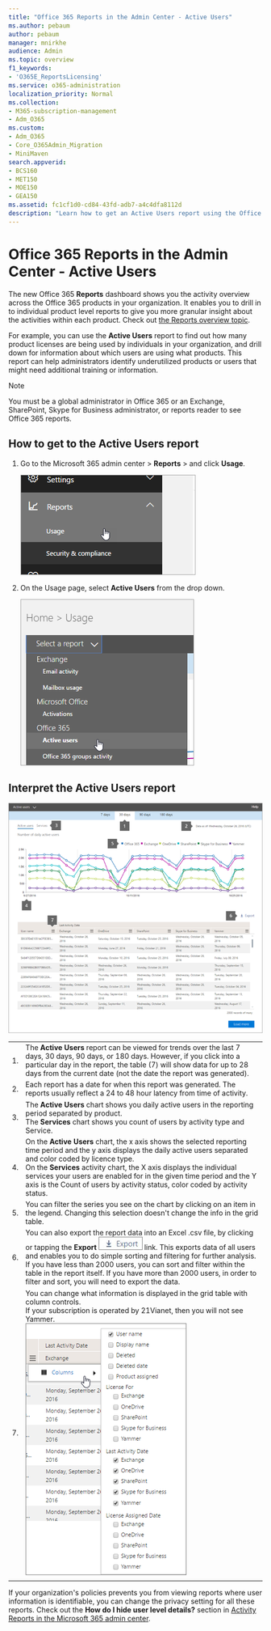 ```yaml
---
title: "Office 365 Reports in the Admin Center - Active Users"
ms.author: pebaum
author: pebaum
manager: mnirkhe
audience: Admin
ms.topic: overview
f1_keywords:
- 'O365E_ReportsLicensing'
ms.service: o365-administration
localization_priority: Normal
ms.collection: 
- M365-subscription-management 
- Adm_O365
ms.custom:
- Adm_O365
- Core_O365Admin_Migration
- MiniMaven
search.appverid:
- BCS160
- MET150
- MOE150
- GEA150
ms.assetid: fc1cf1d0-cd84-43fd-adb7-a4c4dfa8112d
description: "Learn how to get an Active Users report using the Office 365 Reports dashboard in the Microsoft 365 admin center and find out how many product licenses are being used."
---
```


# Office 365 Reports in the Admin Center - Active Users

The new Office 365 **Reports** dashboard shows you the activity overview across the Office 365 products in your organization. It enables you to drill in to individual product level reports to give you more granular insight about the activities within each product. Check out [the Reports overview topic](activity-reports.md).
  
For example, you can use the **Active Users** report to find out how many product licenses are being used by individuals in your organization, and drill down for information about which users are using what products. This report can help administrators identify underutilized products or users that might need additional training or information. 
  
> [!NOTE]
> You must be a global administrator in Office 365 or an Exchange, SharePoint, Skype for Business administrator, or reports reader to see Office 365 reports. 
  
## How to get to the Active Users report

1. Go to the Microsoft 365 admin center \> **Reports** \> and click **Usage**.
    
    ![In the admin center, click reports, then usage](../media/1e7dbaa2-155e-476a-b50a-7ae7a7393611.png)
  
2. On the Usage page, select **Active Users** from the drop down. 
    
    ![Select a report, and click Active users](../media/90c3229a-c2f8-41f4-83a9-c4d35228e205.png)
  
## Interpret the Active Users report

![Overview of the active users report](../media/cb9773a0-f13d-4f37-8dae-337ff20b77d9.png)
  
|||
|:-----|:-----|
|1.  <br/> |The **Active Users** report can be viewed for trends over the last 7 days, 30 days, 90 days, or 180 days. However, if you click into a particular day in the report, the table (7) will show data for up to 28 days from the current date (not the date the report was generated).  <br/> |
|2.  <br/> |Each report has a date for when this report was generated. The reports usually reflect a 24 to 48 hour latency from time of activity.  <br/> |
|3.  <br/> |The **Active Users** chart shows you daily active users in the reporting period separated by product.  <br/> The **Services** chart shows you count of users by activity type and Service.  <br/> |
|4.  <br/> | On the **Active Users** chart, the x axis shows the selected reporting time period and the y axis displays the daily active users separated and color coded by licence type.  <br/>  On the **Services** activity chart, the X axis displays the individual services your users are enabled for in the given time period and the Y axis is the Count of users by activity status, color coded by activity status.  <br/> |
|5.  <br/> |You can filter the series you see on the chart by clicking on an item in the legend. Changing this selection doesn't change the info in the grid table.  <br/> |
|6.  <br/> |You can also export the report data into an Excel .csv file, by clicking or tapping the **Export** ![Export your data to an Excel file](../media/816a224b-6ca7-4967-a135-4f6427f64dc8.JPG) link. This exports data of all users and enables you to do simple sorting and filtering for further analysis. If you have less than 2000 users, you can sort and filter within the table in the report itself. If you have more than 2000 users, in order to filter and sort, you will need to export the data.  <br/> |
|7.  <br/> |You can change what information is displayed in the grid table with column controls.  <br/> If your subscription is operated by 21Vianet, then you will not see Yammer. <br/> ![User level filter options](../media/af8f0a7a-171f-4a65-baae-960f0cb8a5bf.png) <br/> |
|||



If your organization's policies prevents you from viewing reports where user information is identifiable, you can change the privacy setting for all these reports. Check out the **How do I hide user level details?** section in [Activity Reports in the Microsoft 365 admin center](activity-reports.md).  
   

